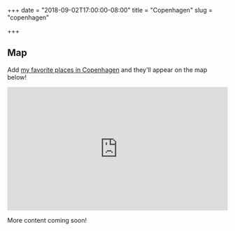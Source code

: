 +++
date = "2018-09-02T17:00:00-08:00"
title = "Copenhagen"
slug = "copenhagen"

+++

## Map

Add [my favorite places in Copenhagen](https://goo.gl/maps/8ZshxBVwacz) and
they'll appear on the map below!

<div style="position: relative; padding-bottom: 56.25%; height: 0; overflow: hidden;">
  <iframe src="https://www.google.com/maps/embed/v1/place?q=copenhagen&key=AIzaSyDLYiOj_9ow-VnEoGuZ0_4wG7K0c4vuoQo" allowfullscreen style="position: absolute; top: 0; left: 0; width: 100%; height: 100%; border:0;"></iframe>
</div>

More content coming soon!